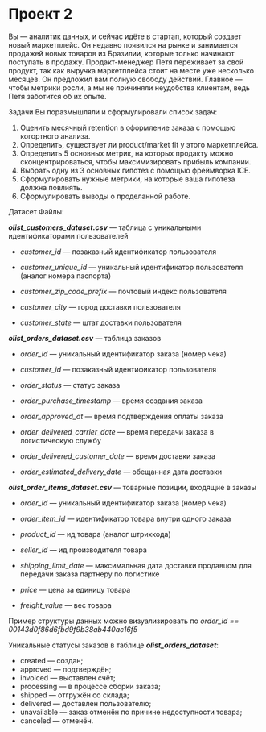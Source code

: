 # Проект 2

Вы — аналитик данных, и сейчас идёте в стартап, который создает новый маркетплейс. Он недавно появился на рынке и занимается продажей новых товаров из Бразилии, которые только начинают поступать в продажу.
Продакт-менеджер Петя переживает за свой продукт, так как выручка маркетплейса стоит на месте уже несколько месяцев. Он предложил вам полную свободу действий. Главное — чтобы метрики росли, а мы не причиняли неудобства клиентам, ведь Петя заботится об их опыте.

Задачи
Вы поразмышляли и сформулировали список задач:
1. Оценить месячный retention в оформление заказа с помощью когортного анализа.
2. Определить, существует ли product/market fit у этого маркетплейса.
3. Определить 5 основных метрик, на которых продакту можно сконцентрироваться, чтобы максимизировать прибыль компании.
4. Выбрать одну из 3 основных гипотез с помощью фреймворка ICE.
5. Сформулировать нужные метрики, на которые ваша гипотеза должна повлиять.
6. Сформулировать выводы о проделанной работе. 

Датасет
Файлы:

 ***olist_customers_dataset.csv***   — таблица с уникальными идентификаторами пользователей
* *customer_id* — позаказный идентификатор пользователя

* *customer_unique_id* — уникальный идентификатор пользователя (аналог номера паспорта)

* *customer_zip_code_prefix* — почтовый индекс пользователя

* *customer_city* — город доставки пользователя

* *customer_state* — штат доставки пользователя

***olist_orders_dataset.csv*** —  таблица заказов
* *order_id* — уникальный идентификатор заказа (номер чека)

* *customer_id* — позаказный идентификатор пользователя

* *order_status* — статус заказа

* *order_purchase_timestamp* — время создания заказа

* *order_approved_at* — время подтверждения оплаты заказа

* *order_delivered_carrier_date* — время передачи заказа в логистическую службу

* *order_delivered_customer_date* — время доставки заказа

* *order_estimated_delivery_date* — обещанная дата доставки

***olist_order_items_dataset.csv*** — товарные позиции, входящие в заказы
* *order_id* — уникальный идентификатор заказа (номер чека)

* *order_item_id* — идентификатор товара внутри одного заказа

* *product_id* — ид товара (аналог штрихкода)

* *seller_id* — ид производителя товара

* *shipping_limit_date* — максимальная дата доставки продавцом для передачи заказа партнеру по логистике

* *price* — цена за единицу товара

* *freight_value* — вес товара 

Пример структуры данных можно визуализировать по *order_id == 00143d0f86d6fbd9f9b38ab440ac16f5*

Уникальные статусы заказов в таблице ***olist_orders_dataset***:

* created — создан;
* approved — подтверждён;
* invoiced — выставлен счёт;
* processing — в процессе сборки заказа;
* shipped — отгружён со склада;
* delivered — доставлен пользователю;
* unavailable — заказ отменён по причине недоступности товара;
* canceled — отменён.
